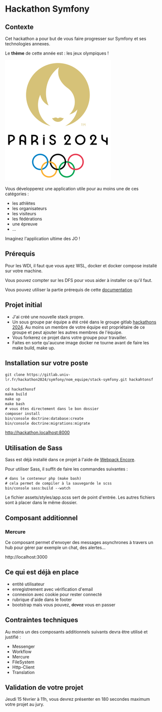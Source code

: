 # Hackathon Symfony

## Contexte

Cet hackathon a pour but de vous faire progresser sur Symfony et ses technologies annexes.

Le **thème** de cette année est : les jeux olympiques !

![JO Paris 2024](images/LogoJOParis2024.svg)

Vous développerez une application utile pour au moins une de ces catégories :
- les athlètes 
- les organisateurs
- les visiteurs
- les fédérations
- une épreuve
- ...


Imaginez l'application ultime des JO !

## Prérequis

Pour les WDI, il faut que vous ayez WSL, docker et docker compose installé sur votre machine.

Vous pouvez compter sur les DFS pour vous aider à installer ce qu'il faut.

Vous pouvez utiliser la partie prérequis de cette [documentation](https://gitlab.univ-lr.fr/ntrugeon/docker-symfony-wp-2022/-/blob/main/doc/MACHINEPERSOWINDOWS.md)

## Projet initial

- J'ai créé une nouvelle stack propre. 
- Un sous groupe par équipe a été créé dans le groupe gitlab [hackathons 2024](https://gitlab.univ-lr.fr/hackathons2024/symfony). Au moins un membre de votre équipe est propriétaire de ce groupe et peut ajouter les autres membres de l'équipe.
- Vous forkerez ce projet dans votre groupe pour travailler.
- Faites en sorte qu'aucune image docker ne tourne avant de faire les make build, make up.

## Installation sur votre poste

```shell
git clone https://gitlab.univ-lr.fr/hackathon2024/symfony/nom_equipe/stack-symfony.git hackahtonsf

cd hackathonsf
make build
make up
make bash
# vous êtes directement dans le bon dossier
composer install
bin/console doctrine:database:create
bin/console doctrine:migrations:migrate
```

http://hackathon.localhost:8000

## Utilisation de Sass

Sass est déjà installé dans ce projet à l'aide de [Webpack Encore](https://symfony.com/doc/6.4/frontend/encore/index.html).

Pour utiliser Sass, il suffit de faire les commandes suivantes :

```shell
# dans le conteneur php (make bash)
# cela permet de compiler à la sauvegarde le scss
bin/console sass:build --watch
```

Le fichier assets/styles/app.scss sert de point d'entrée. Les autres fichiers sont à placer dans le même dossier.

## Composant additionnel

### Mercure

Ce composant permet d'envoyer des messages asynchrones à travers un hub pour gérer par exemple un chat, des alertes...

http://localhost:3000

## Ce qui est déjà en place

- entité utilisateur
- enregistrement avec vérification d'email
- connexion avec cookie pour rester connecté
- rubrique d'aide dans le footer
- bootstrap mais vous pouvez, ~~devez~~ vous en passer

## Contraintes techniques

Au moins un des composants additionnels suivants devra être utilisé et justifié :
- Messenger
- Workflow
- Mercure
- FileSystem
- Http-Client
- Translation

## Validation de votre projet

Jeudi 15 février à 11h, vous devrez présenter en 180 secondes maximum votre projet au jury.
